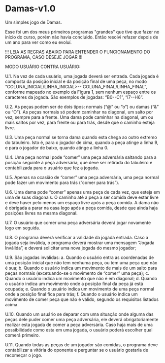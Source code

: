 # Damas-v1.0
Um simples jogo de Damas.

Esse foi um dos meus primeiros programas "grandes" que tive que fazer no início do curso, porém não havia concluido.
Então resolvi refazer depois de um ano para ver como eu evoluí.

!!! LEIA AS REGRAS ABAIXO PARA ENTENDER O FUNCIONAMENTO DO PROGRAMA, CASO DESEJE JOGAR !!!

MODO USUÁRIO CONTRA USUÁRIO:

U.1. Na vez de cada usuário, uma jogada deverá ser entrada. Cada
jogada é composta da posição inicial e da posição final de uma peça,
no modo “COLUNA_INICIAL/LINHA_INICIAL>--
COLUNA_FINAL/LINHA_FINAL”, conforme mapeado no exemplo
da Figura 1, sem nenhum espaço entre os caracteres da jogada. São
exemplos de jogadas: “B0--C1”, “I7--H6”.

U.2. As peças podem ser de dois tipos: normais (“@” ou “o”) ou damas (“&” ou “O”). As peças normais só
podem caminhar na diagonal, um salto por vez, sempre para a frente. Uma dama pode caminhar na
diagonal, um ou mais saltos por vez, para frente ou para trás, desde que o caminho esteja livre.

U.3. Uma peça normal se torna dama quando esta chega ao outro extremo do tabuleiro. Isto é, para o
jogador de cima, quando a peça atinge a linha 9, e para o jogador de baixo, quando atinge a linha 0.

U.4. Uma peça normal pode “comer” uma peça adversária saltando para a posição seguinte à peça
adversária, que deve ser retirada do tabuleiro e contabilizada para o usuário que fez a jogada.

U.5. Apenas na ocasião de “comer” uma peça adversária, uma peça normal pode fazer um movimento para trás (“comer para trás”).

U.6. Uma dama pode “comer” apenas uma peça de cada vez, que esteja em uma de suas diagonais. O
caminho até a peça a ser comida deve estar livre e deve haver pelo menos um espaço livre após a
peça comida. A dama não é obrigada a parar na casa logo após a peça comida, desde que ainda haja
posições livres na mesma diagonal.

U.7. O usuário que comer uma peça adversária deverá jogar novamente logo em seguida.

U.8. O programa deverá verificar a validade da jogada entrada. Caso a jogada seja inválida, o programa
deverá mostrar uma mensagem “Jogada Inválida”, e deverá solicitar uma nova jogada do mesmo
jogador;

U.9. São jogadas inválidas:
a. Quando o usuário entra as coordenadas de uma posição inicial que não tem nenhuma peça, ou tem
uma peça que não é sua;
b. Quando o usuário indica um movimento de mais de um salto para peças normais (excetuando-se o
movimento de “comer” uma peça);
c. Quando o usuário indica um movimento que não é em diagonal;
d. Quando o usuário indica um movimento onde a posição final da peça já está ocupada;
e. Quando o usuário indica um movimento de uma peça normal onde a posição final fica para trás;
f. Quando o usuário indica um movimento de comer peça que não é válido, segundo os requisitos
listados acima.

U.10. Quando um usuário se deparar com uma situação onde alguma das peças dele puder comer uma
peça adversária, ele deverá obrigatoriamente realizar esta jogada de comer a peça adversária. Caso
haja mais de uma possibilidade como esta em uma jogada, o usuário poderá escolher qual comerá
primeiro.

U.11. Quando todas as peças de um jogador são comidas, o programa deve contabilizar a vitória do
oponente e perguntar se o usuário gostaria de recomeçar o jogo.